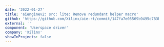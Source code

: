 ```yaml
---
date: '2022-01-27'
title: 'aienginev2: src: lite: Remove redundant helper macro'
github: 'https://github.com/Xilinx/aie-rt/commit/147fa7e05569b9495c783b2150aac5ba22f76c22'
external: ''
component: 'Userspace driver'
company: 'Xilinx'
showInProjects: false
---
```

